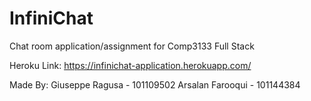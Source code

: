 # InfiniChat
Chat room application/assignment for Comp3133 Full Stack

Heroku Link:
https://infinichat-application.herokuapp.com/

Made By:
Giuseppe Ragusa - 101109502
Arsalan Farooqui - 101144384
